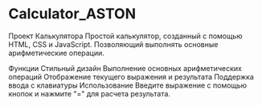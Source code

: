 # Calculator_ASTON

Проект Калькулятора
Простой калькулятор, созданный с помощью HTML, CSS и JavaScript. Позволяющий выполнять основные арифметические операции.

Функции
Стильный дизайн
Выполнение основных арифметических операций
Отображение текущего выражения и результата
Поддержка ввода с клавиатуры
Использование
Введите выражение с помощью кнопок и нажмите "=" для расчета результата.